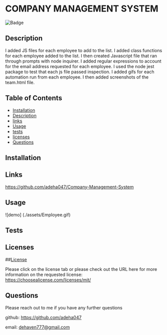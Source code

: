 # COMPANY MANAGEMENT SYSTEM 
  ![Badge](https://img.shields.io/badge/license-MIT-blue)

  ## Description 

I added JS files for each employee to add to the list. 
I added class functions for each employee added to the list. 
I then created Javascript file that ran through prompts with node inquirer. 
I added regular expressions to account for the email address requested for each employee. 
I used the node jest package to test that each js file passed inspection. 
I added gifs for each automation run from each employee.
I then added screenshots of the team.html file. 






## Table of Contents

* [Installation](#installation)
* [Description](#Description)
* [links](#links)
* [Usage](#Usage)
* [tests](#tests)
* [licenses](#licenses)
* [Questions](#Questions)


## Installation



## Links 
https://github.com/adeha047/Company-Management-System




## Usage
![demo] (./assets/Employee.gif)


## Tests



## Licenses

##[License](https://choosealicense.com/licenses/mit/)

Please click on the license tab or please check out the URL here for more information on the requested license: https://choosealicense.com/licenses/mit/


## Questions

Please reach out to me if you have any further questions 

github: https://github.com/adeha047

email: dehaven777@gmail.com


